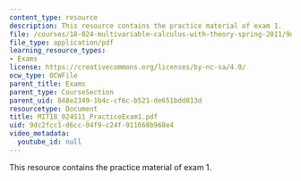 ```yaml
---
content_type: resource
description: This resource contains the practice material of exam 1.
file: /courses/18-024-multivariable-calculus-with-theory-spring-2011/9dc2fcc1d6cc04f9c24f011668b968e4_MIT18_024S11_PracticeExam1.pdf
file_type: application/pdf
learning_resource_types:
- Exams
license: https://creativecommons.org/licenses/by-nc-sa/4.0/
ocw_type: OCWFile
parent_title: Exams
parent_type: CourseSection
parent_uid: 848e2349-1b4c-cf6c-b521-de651bdd013d
resourcetype: Document
title: MIT18_024S11_PracticeExam1.pdf
uid: 9dc2fcc1-d6cc-04f9-c24f-011668b968e4
video_metadata:
  youtube_id: null
---
```

This resource contains the practice material of exam 1.
